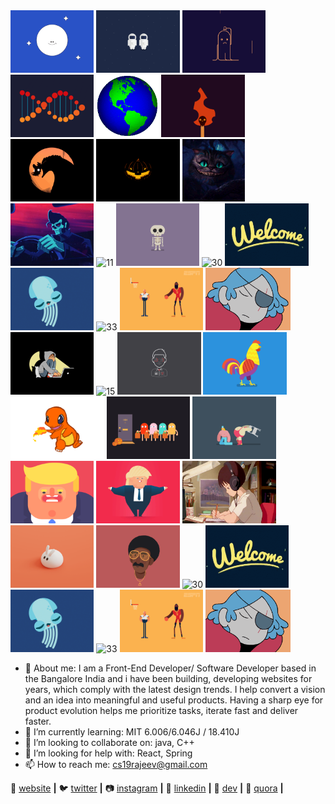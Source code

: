 <div align="left">
  <img alt="1" height="100" src="https://github.com/rajeevranjancom/rajeevranjancom/blob/main/1.gif">
  <img alt="2" height="100" src="https://github.com/rajeevranjancom/rajeevranjancom/blob/main/2.gif">
  <img alt="3" height="100" src="https://github.com/rajeevranjancom/rajeevranjancom/blob/main/3.gif">
  <img alt="4" height="100" src="https://github.com/rajeevranjancom/rajeevranjancom/blob/main/4.gif">
  <img alt="5" height="100" src="https://github.com/rajeevranjancom/rajeevranjancom/blob/main/5.gif">
  <img alt="6" height="100" src="https://github.com/rajeevranjancom/rajeevranjancom/blob/main/6.gif">
  <img alt="7" height="100" src="https://github.com/rajeevranjancom/rajeevranjancom/blob/main/7.gif">
  <img alt="8" height="100" src="https://github.com/rajeevranjancom/rajeevranjancom/blob/main/8.gif">
  <img alt="9" height="100" src="https://github.com/rajeevranjancom/rajeevranjancom/blob/main/9.gif">
  <img alt="10" height="100" src="https://github.com/rajeevranjancom/rajeevranjancom/blob/main/10.gif">
  <img alt="11" height="100" src="https://github.com/rajeevranjancom/rajeevranjancom/blob/main/11.gif">
  <img alt="12" height="100" src="https://github.com/rajeevranjancom/rajeevranjancom/blob/main/12.gif">
  <img alt="30" height="100" src="https://github.com/rajeevranjancom/rajeevranjancom/blob/main/30.gif">
  <img alt="31" height="100" src="https://github.com/rajeevranjancom/rajeevranjancom/blob/main/31.gif">
  <img alt="32" height="100" src="https://github.com/rajeevranjancom/rajeevranjancom/blob/main/32.gif">
  <img alt="33" height="100" src="https://github.com/rajeevranjancom/rajeevranjancom/blob/main/33.gif">
  <img alt="34" height="100" src="https://github.com/rajeevranjancom/rajeevranjancom/blob/main/34.gif">
  <img alt="35" height="100" src="https://github.com/rajeevranjancom/rajeevranjancom/blob/main/35.gif">
  <img alt="14" height="100" src="https://github.com/rajeevranjancom/rajeevranjancom/blob/main/14.gif">
  <img alt="15" height="100" src="https://github.com/rajeevranjancom/rajeevranjancom/blob/main/15.gif">
  <img alt="18" height="100" src="https://github.com/rajeevranjancom/rajeevranjancom/blob/main/18.gif">
  <img alt="19" height="100" src="https://github.com/rajeevranjancom/rajeevranjancom/blob/main/19.gif">
  <img alt="20" height="100" src="https://github.com/rajeevranjancom/rajeevranjancom/blob/main/20.gif">
  <img alt="21" height="100" src="https://github.com/rajeevranjancom/rajeevranjancom/blob/main/21.gif">
  <img alt="22" height="100" src="https://github.com/rajeevranjancom/rajeevranjancom/blob/main/22.gif">
  <img alt="23" height="100" src="https://github.com/rajeevranjancom/rajeevranjancom/blob/main/23.gif">
  <img alt="24" height="100" src="https://github.com/rajeevranjancom/rajeevranjancom/blob/main/24.gif">
  <img alt="25" height="100" src="https://github.com/rajeevranjancom/rajeevranjancom/blob/main/25.gif">
  <img alt="28" height="100" src="https://github.com/rajeevranjancom/rajeevranjancom/blob/main/28.gif">
  <img alt="29" height="100" src="https://github.com/rajeevranjancom/rajeevranjancom/blob/main/29.gif">
  <img alt="30" height="100" src="https://github.com/rajeevranjancom/rajeevranjancom/blob/main/30.gif">
  <img alt="31" height="100" src="https://github.com/rajeevranjancom/rajeevranjancom/blob/main/31.gif">
  <img alt="32" height="100" src="https://github.com/rajeevranjancom/rajeevranjancom/blob/main/32.gif">
  <img alt="33" height="100" src="https://github.com/rajeevranjancom/rajeevranjancom/blob/main/33.gif">
  <img alt="34" height="100" src="https://github.com/rajeevranjancom/rajeevranjancom/blob/main/34.gif">
  <img alt="35" height="100" src="https://github.com/rajeevranjancom/rajeevranjancom/blob/main/35.gif">
  
  
  
  
</div>

- 🔭 About me: I am a Front-End Developer/ Software Developer based in the Bangalore India and i have been building, developing websites for years, which comply                    with the latest design trends. I help convert a vision and an idea into meaningful and useful products. Having a sharp eye for product evolution                    helps me prioritize tasks, iterate fast and deliver faster.
- 🌱 I’m currently learning: MIT 6.006/6.046J / 18.410J
- 👯 I’m looking to collaborate on: java, C++
- 🤔 I’m looking for help with: React, Spring
- 📫 How to reach me: cs19rajeev@gmail.com

🏡 [website][website] **|** 
🐦 [twitter][twitter] **|** 
📷 [instagram][instagram] **|** 
👔 [linkedin][linkedin] **|** 
🔭 [dev][dev] **|** 
💬 [quora][quora] **|** 


[gatsby]: https://gatsbyjs.org
[website]: https://rajeevranjan.co
[twitter]: https://twitter.com/rajeevkumar0301
[instagram]: https://www.instagram.com/rajeevranjancom/?hl=en
[linkedin]: https://www.linkedin.com/in/rajeev-ranjan-691043111/
[dev]: https://dev.to/rajeevkumar0301
[quora]: https://www.quora.com/profile/Rajeev-Ranjan-664
